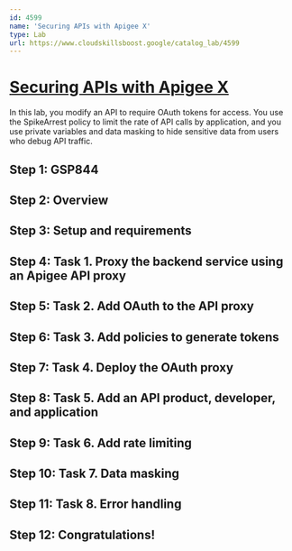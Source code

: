 ```yaml
---
id: 4599
name: 'Securing APIs with Apigee X'
type: Lab
url: https://www.cloudskillsboost.google/catalog_lab/4599
---
```


# [Securing APIs with Apigee X](https://www.cloudskillsboost.google/catalog_lab/4599)

In this lab, you modify an API to require OAuth tokens for access. You use the SpikeArrest policy to limit the rate of API calls by application, and you use private variables and data masking to hide sensitive data from users who debug API traffic.

## Step 1: GSP844

## Step 2: Overview

## Step 3: Setup and requirements

## Step 4: Task 1. Proxy the backend service using an Apigee API proxy

## Step 5: Task 2. Add OAuth to the API proxy

## Step 6: Task 3. Add policies to generate tokens

## Step 7: Task 4. Deploy the OAuth proxy

## Step 8: Task 5. Add an API product, developer, and application

## Step 9: Task 6. Add rate limiting

## Step 10: Task 7. Data masking

## Step 11: Task 8. Error handling

## Step 12: Congratulations!
